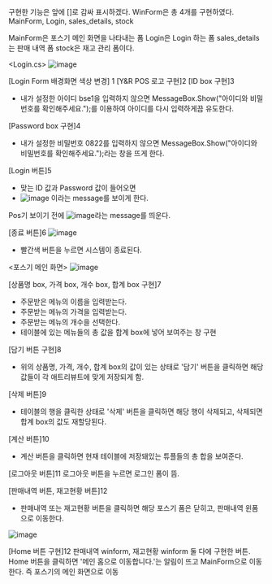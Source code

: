 구현한 기능은 앞에 []로 감싸 표시하겠다. 
WinForm은 총 4개를 구현하였다.
MainForm, Login, sales_details, stock

MainForm은 포스기 메인 화면을 나타내는 폼
Login은 Login 하는 폼
sales_details는 판매 내역 폼
stock은 재고 관리 폼이다.

<Login.cs>
![image](https://github.com/qortpdms2/OOP/assets/128915671/911693bd-7e80-4b74-bbf9-b5c184d32f64)

[Login Form 배경화면 색상 변경] 1
[Y&R POS 로고 구현]2
[ID box 구현]3
- 내가 설정한 아이디 bse1을 입력하지 않으면 MessageBox.Show("아이디와 비밀번호를 확인해주세요.");를 이용하여 아이디를 다시 입력하게끔 유도한다.

[Password box 구현]4
- 내가 설정한 비밀번호 0822를 입력하지 않으면 MessageBox.Show("아이디와 비밀번호를 확인해주세요.");라는 창을 뜨게 한다. 

[Login 버튼]5
- 맞는 ID 값과 Password 값이 들어오면 
- ![image](https://github.com/qortpdms2/OOP/assets/128915671/5f927262-7f03-417c-8105-f06220341b00)
이라는 message를 보이게 한다.

Pos기 보이기 전에
![image](https://github.com/qortpdms2/OOP/assets/128915671/3238c2f7-89e7-4c8c-a96f-6c7f370d34b3)라는 message를 띄운다.

[종료 버튼]6
![image](https://github.com/qortpdms2/OOP/assets/128915671/0a46b1a3-9d50-4636-9567-24be7e9e5bf5)
- 빨간색 버튼을 누르면 시스템이 종료된다.

<포스기 메인 화면>
![image](https://github.com/qortpdms2/OOP/assets/128915671/52177520-d053-47bf-aac7-e47d6d7d328c)

[상품명 box, 가격 box, 개수 box, 합계 box 구현]7
- 주문받은 메뉴의 이름을 입력받는다.
- 주문받는 메뉴의 가격을 입력받는다.
- 주문받는 메뉴의 개수을 선택한다.
- 테이블에 있는 메뉴들의 총 값을 합계 box에 넣어 보여주는 창 구현

[담기 버튼 구현]8
- 위의 상품명, 가격, 개수, 합계 box의 값이 있는 상태로 '담기' 버튼을 클릭하면 해당 값들이 각 애트리뷰트에 맞게 저장되게 함.

[삭제 버튼]9
- 테이블의 행을 클릭한 상태로 '삭제' 버튼을 클릭하면 해당 행이 삭제되고, 삭제되면 합계 box의 값도 재할당된다.

[계산 버튼]10
- 계산 버튼을 클릭하면 현재 테이블에 저장돼있는 튜플들의 총 합을 보여준다.

[로그아웃 버튼]11
로그아웃 버튼을 누르면 로그인 폼이 뜸.

[판매내역 버튼, 재고현황 버튼]12
- 판매내역 또는 재고현황 버튼을 클릭하면 해당 포스기 폼은 닫히고, 판매내역 윈폼으로 이동한다.

![image](https://github.com/qortpdms2/OOP/assets/128915671/bab94ba5-57ef-41bd-ad11-e53f07a4107d)

[Home 버튼 구현]12
판매내역 winform, 재고현황 winform 둘 다에 구현한 버튼. Home 버튼을 클릭하면 '메인 홈으로 이동합니다.'는 알림이 뜨고 MainForm으로 이동한다. 즉 포스기의 메인 화면으로 이동





